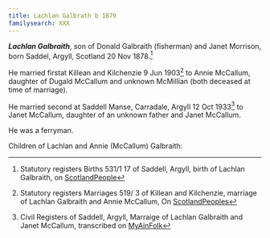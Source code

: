 ```yaml
---
title: Lachlan Galbrath b 1879
familysearch: XXX
---
```

***Lachlan Galbraith***, son of Donald Galbraith (fisherman) and Janet Morrison, born Saddel, Argyll, Scotland 20 Nov 1878.[^birth]

He married firstat Killean and Kilchenzie 9 Jun 1903[^marriage1] to Annie McCallum, daughter of Dugald McCallum and unknown McMillian (both deceased at time of marriage).

He married second at Saddell Manse, Carradale, Argyll 12 Oct 1933[^marriage2] to Janet McCallum, daughter of an unknown father and Janet McCallum.

He was a ferryman.

Children of Lachlan and Annie (McCallum) Galbraith:

[^birth]: Statutory registers Births 531/1 17 of Saddell, Argyll, birth of Lachlan Galbraith, on [ScotlandPeople](https://www.scotlandspeople.gov.uk/view-image/nrs_stat_births/41469080)

[^marriage1]: Statutory registers Marriages 519/ 3 of Killean and Kilchenzie, marriage of Lachlan Galbraith and Annie McCallum, On [ScotlandPeoples](https://www.scotlandspeople.gov.uk/view-image/nrs_stat_marriages/2693426)

[^marriage2]: Civil Registers of Saddell, Argyll, Marraige of Lachlan Galbraith and Janet McCallum, transcribed on [MyAinFolk](https://www.myainfolk.ca/records/16042)


